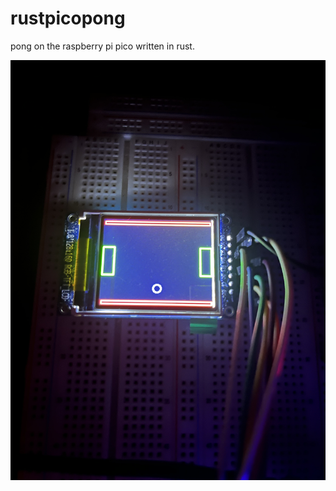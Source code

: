 # rustpicopong
pong on the raspberry pi pico written in rust. 

![running game through ST7735](IMG_8149.jpg)

